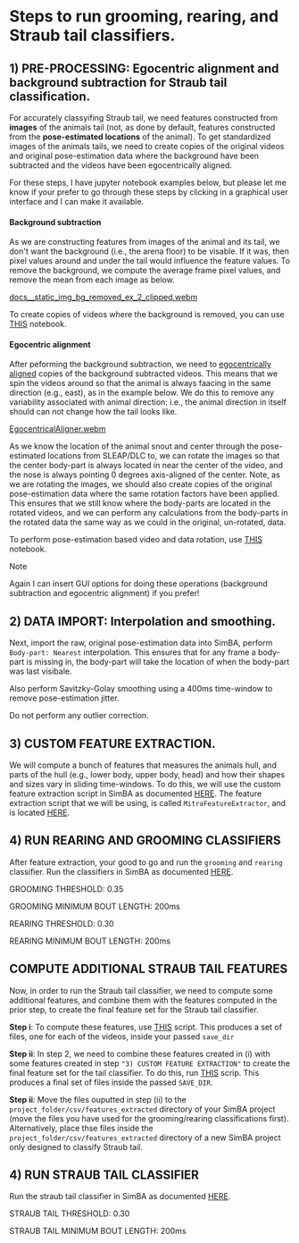 # Steps to run grooming, rearing, and Straub tail classifiers. 

## 1) PRE-PROCESSING: Egocentric alignment and background subtraction for Straub tail classification. 

For accurately classyifing Straub tail, we need features constructed from **images** of the animals tail (not, as done by default, features constructed from the **pose-estimated locations** of the animal). To get standardized images of the animals 
tails, we need to create copies of the original videos and original pose-estimation data where the background have been subtracted and the videos have been egocentrically aligned. 

For these steps, I have jupyter notebook examples below, but please let me know if your prefer to go through these steps by clicking in a graphical user interface and I can make it available. 

#### Background subtraction

As we are constructing features from images of the animal and its tail, we don't want the background (i.e., the arena floor) to be visable. If it was, then pixel values around and under the tail would influence the feature values. To remove the background,
we compute the average frame pixel values, and remove the mean from each image as below.

[docs__static_img_bg_removed_ex_2_clipped.webm](https://github.com/user-attachments/assets/261c36e0-c59d-4f57-9422-430277d3b78b)

To create copies of videos where the background is removed, you can use [THIS](https://simba-uw-tf-dev.readthedocs.io/en/latest/nb/bg_remove.html) notebook.

#### Egocentric alignment

After peforming the background subtraction, we need to [egocentrically aligned](https://simba-uw-tf-dev.readthedocs.io/en/latest/simba.data_processors.html#simba.data_processors.egocentric_aligner.EgocentricalAligner) copies of the background subtracted videos. 
This means that we spin the videos around so that the animal is always faacing in the same direction (e.g., east), as in the example below. We do this to remove any variability associated with animal direction: i.e., the animal direction in itself should can not change how the tail looks like.

[EgocentricalAligner.webm](https://github.com/user-attachments/assets/7caf920b-0e86-49c2-bfde-2b606de6d6d8)

As we know the location of the animal snout and center through the pose-estimated locations from SLEAP/DLC to, we can rotate the images so that the center body-part is always located in near the center of the video, 
and the nose is always pointing 0 degrees axis-aligned of the center. Note, as we are rotating the images, we should also create copies of the original pose-estimation data where the same rotation factors have been applied. This ensures that we still know where the body-parts are 
located in the rotated videos,  and we can perform any calculations from the body-parts in the rotated data the same way as we could in the original, un-rotated, data. 

To perform pose-estimation based video and data rotation, use [THIS](https://simba-uw-tf-dev.readthedocs.io/en/latest/nb/egocentric_align.html) notebook. 

> [!NOTE] 
> Again I can insert GUI options for doing these operations (background subtraction and egocentric alignment) if you prefer!

## 2) DATA IMPORT: Interpolation and smoothing.

Next, import the raw, original pose-estimation data into SimBA, perform `Body-part: Nearest` interpolation. This ensures that for any frame a body-part is missing in, the body-part will take the location of when the body-part was last visibale. 

Also perform Savitzky-Golay smoothing using a 400ms time-window to remove pose-estimation jitter. 

Do not perform any outlier correction. 

## 3) CUSTOM FEATURE EXTRACTION.

We will compute a bunch of features that measures the animals hull, and parts of the hull (e.g., lower body, upper body, head) and how their shapes and sizes vary in sliding time-windows. To do this, we will use the 
custom feature extraction script in SimBA as documented [HERE](https://github.com/sgoldenlab/simba/blob/master/docs/extractFeatures.md). The feature extraction script that we will be using, is called `MitraFeatureExtractor`,
and is located [HERE](https://github.com/sgoldenlab/simba/blob/master/simba/sandbox/MitraFeatureExtractor.py). 

## 4) RUN REARING AND GROOMING CLASSIFIERS

After feature extraction, your good to go and run the `grooming` and `rearing` classifier. Run the classifiers
in SimBA as documented [HERE](https://github.com/sgoldenlab/simba/blob/master/docs/Scenario2.md#part-3-run-the-classifier-on-new-data).

GROOMING THRESHOLD:             0.35  

GROOMING MINIMUM BOUT LENGTH:   200ms

REARING THRESHOLD:              0.30

REARING MINIMUM BOUT LENGTH:    200ms

## COMPUTE ADDITIONAL STRAUB TAIL FEATURES

Now, in order to run the Straub tail classifier, we need to compute some additional features, and combine them with the 
features computed in the prior step, to create the final feature set for the Straub tail classifier.  

**Step i**: To compute these features, use [THIS](https://github.com/sgoldenlab/simba/blob/master/simba/sandbox/mitra_tail_analyzer.py)
script. This produces a set of files, one for each of the videos, inside your passed ``save_dir``

**Step ii**: In step 2, we need to combine these features created in (i) with some features created in step `"3) CUSTOM FEATURE EXTRACTION"` to create the final
feature set for the tail classifier. To do this, run [THIS](https://github.com/sgoldenlab/simba/blob/master/simba/sandbox/mitra_appand_additional.py) scrip.
This produces a final set of files inside the passed ``SAVE_DIR``.

**Step ii**: Move the files ouputted in step (ii) to the ``project_folder/csv/features_extracted`` directory of your SimBA project (move the files you have used for the grooming/rearing classifications first). 
Alternatively, place thse files inside the ``project_folder/csv/features_extracted`` directory of a new SimBA project only designed to classify Straub tail. 

## 4) RUN STRAUB TAIL CLASSIFIER

Run the straub tail classifier in SimBA as documented [HERE](https://github.com/sgoldenlab/simba/blob/master/docs/Scenario2.md#part-3-run-the-classifier-on-new-data).

STRAUB TAIL THRESHOLD:             0.30

STRAUB TAIL MINIMUM BOUT LENGTH:   200ms






















